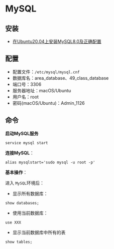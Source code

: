 # MySQL

## 安装

- [在Ubuntu20.04上安装MySQL8.0及正确配置](https://blog.csdn.net/cruiserblog/article/details/106934570)

## 配置

- 配置文件：`/etc/mysql/mysql.cnf`
- 数据库名：area_database、49_class_database
- 端口号：3306
- 服务器地址：macOS/Ubuntu
- 用户名：root
- 密码(macOS/Ubuntu)：Admin_1126

## 命令

**启动MySQL服务**


```shell
service mysql start
```

**连接MySQL**：

```shell
alias mysqlstart='sudo mysql -u root -p'
```

**基本操作**：

进入 `MySQL`环境后：

- 显示所有数据库：

```
show databases;
```

- 使用当前数据库：


```
use XXX
```

- 显示当前数据库中所有的表


```
show tables;
```

